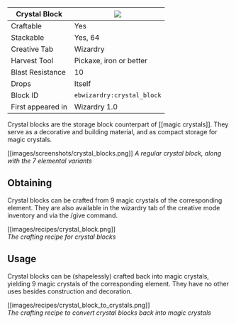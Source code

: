 | Crystal Block |![](https://github.com/Electroblob77/Wizardry/wiki/images/icons/crystal_block.png)|
|---|---|
| Craftable | Yes |
| Stackable | Yes, 64 |
| Creative Tab | Wizardry |
| Harvest Tool | Pickaxe, iron or better |
| Blast Resistance | 10 |
| Drops | Itself |
| Block ID | `ebwizardry:crystal_block` |
| First appeared in | Wizardry 1.0 |

Crystal blocks are the storage block counterpart of [[magic crystals]]. They serve as a decorative and building material, and as compact storage for magic crystals.

[[images/screenshots/crystal_blocks.png]]
_A regular crystal block, along with the 7 elemental variants_

## Obtaining
Crystal blocks can be crafted from 9 magic crystals of the corresponding element. They are also available in the wizardry tab of the creative mode inventory and via the /give command.

[[images/recipes/crystal_block.png]]  
_The crafting recipe for crystal blocks_

## Usage
Crystal blocks can be (shapelessly) crafted back into magic crystals, yielding 9 magic crystals of the corresponding element. They have no other uses besides construction and decoration.

[[images/recipes/crystal_block_to_crystals.png]]  
_The crafting recipe to convert crystal blocks back into magic crystals_